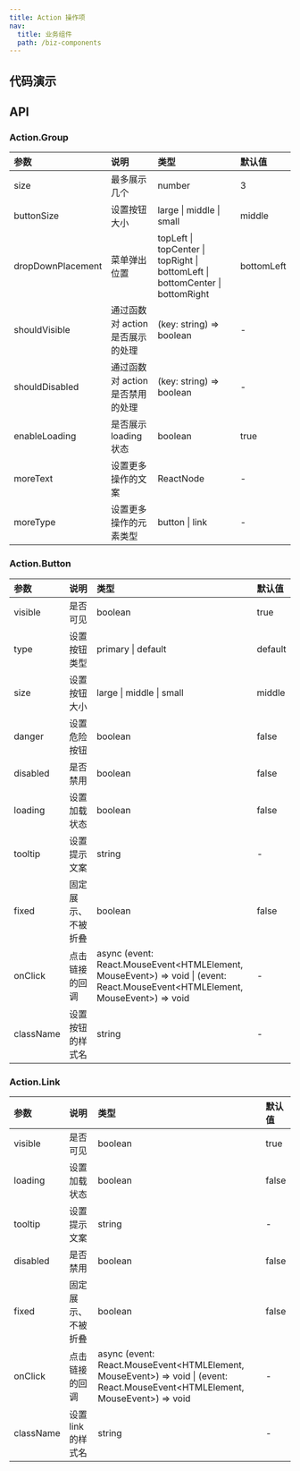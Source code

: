 ```yaml
---
title: Action 操作项
nav:
  title: 业务组件
  path: /biz-components
---
```


## 代码演示

<!-- prettier-ignore -->
<code src="./demo/button.tsx" title="Action.Button"></code>
<code src="./demo/link.tsx" title="Action.Link"></code>
<code src="./demo/loading.tsx" title="loading 状态"></code>
<code src="./demo/more-text.tsx" title="自定义更多操作"></code>
<code src="./demo/with-tooltip-popconfirm.tsx" title="带 Tooltip 和 Popconfirm"></code>
<code src="./demo/fixed.tsx" title="固定展示、不被折叠的 Action"></code>
<code src="./demo/groupControl.tsx" title="整体控制状态"></code>

## API

### Action.Group

| 参数 | 说明 | 类型 | 默认值 |
| :-- | :-- | :-- | :-- |
| size | 最多展示几个 | number | 3 |
| buttonSize | 设置按钮大小 | large \| middle \| small | middle |
| dropDownPlacement | 菜单弹出位置 | topLeft \| topCenter \| topRight \| bottomLeft \| bottomCenter \| bottomRight | bottomLeft |
| shouldVisible | 通过函数对 action 是否展示的处理 | (key: string) => boolean | - |
| shouldDisabled | 通过函数对 action 是否禁用的处理 | (key: string) => boolean | - |
| enableLoading | 是否展示 loading 状态 | boolean | true |
| moreText | 设置更多操作的文案 | ReactNode | - |
| moreType | 设置更多操作的元素类型 | button \| link | - |

### Action.Button

| 参数 | 说明 | 类型 | 默认值 |
| :-- | :-- | :-- | :-- |
| visible | 是否可见 | boolean | true |
| type | 设置按钮类型 | primary \| default | default |
| size | 设置按钮大小 | large \| middle \| small | middle |
| danger | 设置危险按钮 | boolean | false |
| disabled | 是否禁用 | boolean | false |
| loading | 设置加载状态 | boolean | false |
| tooltip | 设置提示文案 | string | - |
| fixed | 固定展示、不被折叠 | boolean | false |
| onClick | 点击链接的回调 | async (event: React.MouseEvent<HTMLElement, MouseEvent>) => void \| (event: React.MouseEvent<HTMLElement, MouseEvent>) => void | - |
| className | 设置按钮的样式名 | string | - |

### Action.Link

| 参数 | 说明 | 类型 | 默认值 |
| :-- | :-- | :-- | :-- |
| visible | 是否可见 | boolean | true |
| loading | 设置加载状态 | boolean | false |
| tooltip | 设置提示文案 | string | - |
| disabled | 是否禁用 | boolean | false |
| fixed | 固定展示、不被折叠 | boolean | false |
| onClick | 点击链接的回调 | async (event: React.MouseEvent<HTMLElement, MouseEvent>) => void \| (event: React.MouseEvent<HTMLElement, MouseEvent>) => void | - |
| className | 设置 link 的样式名 | string | - |
